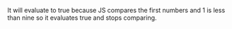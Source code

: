 It will evaluate to true because JS compares the first numbers and 1 is less than nine so it evaluates true and stops comparing.